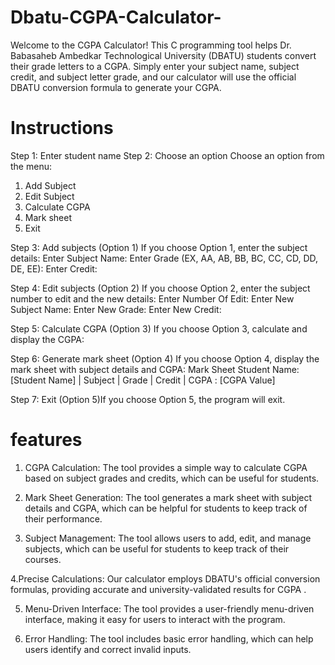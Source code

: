 # Dbatu-CGPA-Calculator-
Welcome to the CGPA Calculator!  This C programming tool helps Dr. Babasaheb Ambedkar Technological University (DBATU) students convert their grade letters to a CGPA. Simply enter your subject name, subject credit, and subject letter grade, and our calculator will use the official DBATU conversion formula to generate your CGPA.

# Instructions

Step 1: Enter student name
Step 2: Choose an option
Choose an option from the menu:
1. Add Subject
2. Edit Subject
3. Calculate CGPA
4. Mark sheet
5. Exit

Step 3: Add subjects (Option 1)
If you choose Option 1, enter the subject details:
Enter Subject Name: 
Enter Grade (EX, AA, AB, BB, BC, CC, CD, DD, DE, EE): 
Enter Credit:

Step 4: Edit subjects (Option 2)
If you choose Option 2, enter the subject number to edit and the new details:
Enter Number Of Edit: 
Enter New Subject Name: 
Enter New Grade: 
Enter New Credit: 

Step 5: Calculate CGPA (Option 3)
If you choose Option 3, calculate and display the CGPA:

Step 6: Generate mark sheet (Option 4)
If you choose Option 4, display the mark sheet with subject details and CGPA:
Mark Sheet
Student Name: [Student Name]
| Subject | Grade | Credit |
CGPA : [CGPA Value]

Step 7: Exit (Option 5)If you choose Option 5, the program will exit.

# features

1. CGPA Calculation: The tool provides a simple way to calculate CGPA based on subject grades and credits, which can be useful for students.

2. Mark Sheet Generation: The tool generates a mark sheet with subject details and CGPA, which can be helpful for students to keep track of their performance.

3. Subject Management: The tool allows users to add, edit, and manage subjects, which can be useful for students to keep track of their courses.

 4.Precise Calculations: Our calculator employs DBATU's official conversion formulas, providing accurate and university-validated results for CGPA .

5. Menu-Driven Interface: The tool provides a user-friendly menu-driven interface, making it easy for users to interact with the program.

6. Error Handling: The tool  includes basic error handling, which can help users identify and correct invalid inputs.

